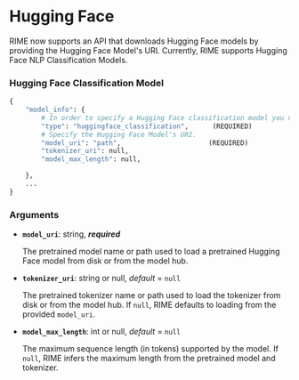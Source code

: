 # Hugging Face

RIME now supports an API that downloads Hugging Face models by providing the 
Hugging Face Model's URI. Currently, RIME supports Hugging Face NLP Classification Models. 

### Hugging Face Classification Model

```python
{
    "model_info": {
        # In order to specify a Hugging Face classification model you need to specify a `model_info` with `"type": "huggingface_classification"`
        "type": "huggingface_classification",      (REQUIRED)
        # Specify the Hugging Face Model's URI.
        "model_uri": "path",                      (REQUIRED)
        "tokenizer_uri": null,
        "model_max_length": null,

    },
    ...
}
```

### Arguments

- **`model_uri`**: string, ***required***

    The pretrained model name or path used to load a pretrained Hugging Face model from disk or from the model hub.

- **`tokenizer_uri`**: string or null, *default* = `null`

    The pretrained tokenizer name or path used to load the tokenizer from disk or from the model hub. If `null`, RIME defaults to loading from the provided `model_uri`.

- **`model_max_length`**: int or null, *default* = `null`

    The maximum sequence length (in tokens) supported by the model. If `null`, RIME infers the maximum length from the pretrained model and tokenizer.


